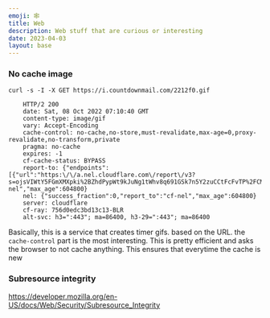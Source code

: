 ```yaml
---
emoji: 🕸️ 
title: Web
description: Web stuff that are curious or interesting
date: 2023-04-03
layout: base
---
```


### No cache image

```shell
curl -s -I -X GET https://i.countdownmail.com/2212f0.gif
 
    HTTP/2 200 
    date: Sat, 08 Oct 2022 07:10:40 GMT
    content-type: image/gif
    vary: Accept-Encoding
    cache-control: no-cache,no-store,must-revalidate,max-age=0,proxy-revalidate,no-transform,private
    pragma: no-cache
    expires: -1
    cf-cache-status: BYPASS
    report-to: {"endpoints":[{"url":"https:\/\/a.nel.cloudflare.com\/report\/v3?s=ojsVIWtY5FGmXMXpki%2BZhdPypWt9kJuNg1tWhv8q691GSk7n5Y2zuCCtFcFvTP%2FCMdLASEF90CYfW7sTh3rrcdGzwwEHl524UpTYmJrIU9uoFJ%2Br%2FTCOBAiBJeySbcA7UDrt%2Fr3e"}],"group":"cf-nel","max_age":604800}
    nel: {"success_fraction":0,"report_to":"cf-nel","max_age":604800}
    server: cloudflare
    cf-ray: 756d0edc3bd13c13-BLR
    alt-svc: h3=":443"; ma=86400, h3-29=":443"; ma=86400

```

Basically, this is a service that creates timer gifs. based on the URL. the `cache-control` part is the most interesting. This is pretty efficient and asks the browser to not cache anything. This ensures that everytime the cache is new


### Subresource integrity

https://developer.mozilla.org/en-US/docs/Web/Security/Subresource_Integrity
